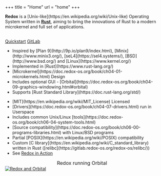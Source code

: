 +++
title = "Home"
url = "home"
+++
<div class="row install-row">
  <div class="col-md-8">
    <p class="pitch">
      <b>Redox</b> is a [Unix-like](https://en.wikipedia.org/wiki/Unix-like) Operating System written in <a style="color: inherit;" href="https://www.rust-lang.org/"><b>Rust</b></a>,
      aiming to bring the innovations of Rust to a modern microkernel and full set of applications.
    </p>
  </div>
  <div class="col-md-4 install-box">
    <br/>
    <a class="btn btn-primary" href="/quickstart/">Quickstart</a>
    <a class="btn btn-default" href="https://gitlab.redox-os.org/redox-os/redox/">GitLab</a>
  </div>
</div>
<div class="row features">
  <div class="col-md-6">
    <ul class="laundry-list" style="margin-bottom: 0px;">
      <li>Inspired by [Plan 9](http://9p.io/plan9/index.html), [Minix](http://www.minix3.org/), [seL4](https://sel4.systems/), [BSD](http://www.bsd.org/) and [Linux](https://www.kernel.org/)</li>
      <li>Implemented in [Rust](https://www.rust-lang.org/)</li>
      <li>[Microkernel](https://doc.redox-os.org/book/ch04-01-microkernels.html) Design</li>
      <li>Includes optional GUI - [Orbital](https://doc.redox-os.org/book/ch04-09-graphics-windowing.html#orbital)</li>
      <li>Supports [Rust Standard Library](https://doc.rust-lang.org/std/)</li>
    </ul>
  </div>
  <div class="col-md-6">
    <ul class="laundry-list">
      <li>[MIT](https://en.wikipedia.org/wiki/MIT_License) Licensed</li>
      <li>[Drivers](https://doc.redox-os.org/book/ch04-07-drivers.html) run in Userspace</li>
      <li>Includes common Unix/Linux [tools](https://doc.redox-os.org/book/ch06-04-system-tools.html)</li>
      <li>[Source compatibility](https://doc.redox-os.org/book/ch06-00-programs-libraries.html) with Linux/BSD programs</li>
      <li>Partial [POSIX](https://en.wikipedia.org/wiki/POSIX) compatibility</li>
      <li>Custom [C library](https://en.wikipedia.org/wiki/C_standard_library) written in Rust ([relibc](https://gitlab.redox-os.org/redox-os/relibc/))</li>
      <li>See <a href="/screens/">Redox in Action</a></li>
    </ul>
  </div>
</div>
<div class="row features">
  <div class="col-sm-12">
    <div style="font-size: 16px; text-align: center;">
      Redox running Orbital
    </div>
    <a href="/img/redox-orbital/large.png">
      <picture>
        <source media="(min-width: 1300px)" srcset="/img/redox-orbital/large.webp" type="image/webp">
        <source media="(min-width: 640px)" srcset="/img/redox-orbital/medium.webp" type="image/webp">
        <source media="(min-width: 320px)" srcset="/img/redox-orbital/medium.webp" type="image/webp">
        <source media="(min-width: 1300px)" srcset="/img/redox-orbital/large.png" type="image/png">
        <source media="(min-width: 640px)" srcset="/img/redox-orbital/medium.png" type="image/png">
        <source media="(min-width: 320px)" srcset="/img/redox-orbital/small.png" type="image/png">
        <img src="/img/redox-orbital/medium.png" class="img-responsive" alt="Redox and Orbital">
      </picture>
    </a>
  </div>
</div>
<a rel="me" href="https://fosstodon.org/@redox"></a>
